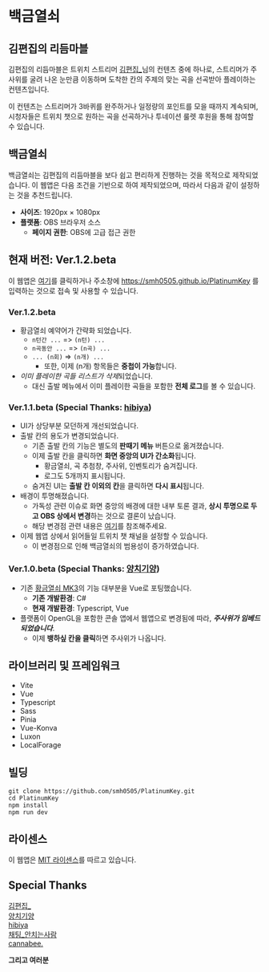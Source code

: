 # 백금열쇠

## 김편집의 리듬마블

김편집의 리듬마블은 트위치 스트리머 [김편집_](https://kimpyun.zip)님의 컨텐츠 중에 하나로,
스트리머가 주사위를 굴려 나온 눈만큼 이동하며 도착한 칸의 주제의 맞는 곡을 선곡받아 플레이하는 컨텐츠입니다.

이 컨텐츠는 스트리머가 3바퀴를 완주하거나 일정량의 포인트를 모을 때까지 계속되며,
시청자들은 트위치 챗으로 원하는 곡을 선곡하거나 투네이션 룰렛 후원을 통해 참여할 수 있습니다.

## 백금열쇠

백금열쇠는 김편집의 리듬마블을 보다 쉽고 편리하게 진행하는 것을 목적으로 제작되었습니다.
이 웹앱은 다음 조건을 기반으로 하여 제작되었으며, 따라서 다음과 같이 설정하는 것을 추천드립니다.

- **사이즈**: 1920px × 1080px
- **플랫폼**: OBS 브라우저 소스
  - **페이지 권한**: OBS에 고급 접근 권한

## 현재 버전: Ver.1.2.beta

이 웹앱은 [여기](https://smh0505.github.io/PlatinumKey)를 클릭하거나 주소창에 https://smh0505.github.io/PlatinumKey 를 입력하는 것으로 접속 및 사용할 수 있습니다.

### Ver.1.2.beta

- 황금열쇠 예약어가 간략화 되었습니다.
  - `n턴간 ...` => `(n턴) ...`
  - `n곡동안 ...` => `(n곡) ...`
  - `... (n회)` => `(n개) ...`
    - 또한, 이제 (n개) 항목들은 **중첩이 가능**합니다.
- *이미 플레이한 곡들 리스트가 삭제*되었습니다.
  - 대신 출발 메뉴에서 이미 플레이한 곡들을 포함한 **전체 로그**를 볼 수 있습니다.

### Ver.1.1.beta (Special Thanks: [hibiya](https://github.com/hibiyasleep))

- UI가 상당부분 모던하게 개선되었습니다. 
- 출발 칸의 용도가 변경되었습니다.
  - 기존 출발 칸의 기능은 별도의 **판때기 메뉴** 버튼으로 옮겨졌습니다.
  - 이제 출발 칸을 클릭하면 **화면 중앙의 UI가 간소화**됩니다.
    - 황금열쇠, 곡 추첨창, 주사위, 인벤토리가 숨겨집니다.
    - 로그도 5개까지 표시됩니다.
  - 숨겨진 UI는 **출발 칸 이외의 칸**을 클릭하면 **다시 표시**됩니다.
- 배경이 투명해졌습니다.
  - 가독성 관련 이슈로 화면 중앙의 배경에 대한 내부 토론 결과, **상시 투명으로 두고 OBS 상에서 변경**하는 것으로 결론이 났습니다.
  - 해당 변경점 관련 내용은 [여기](https://tgd.kr/s/arpa__/70645560)를 참조해주세요.
- 이제 웹앱 상에서 읽어들일 트위치 챗 채널을 설정할 수 있습니다.
  - 이 변경점으로 인해 백금열쇠의 범용성이 증가하였습니다.

### Ver.1.0.beta (Special Thanks: [양치기양](https://github.com/ShepherdingSheep))

- 기존 [황금열쇠 MK3](https://github.com/smh0505/GoldenKeyMK3)의 기능 대부분을 Vue로 포팅했습니다.
  - **기존 개발환경**: C#
  - **현재 개발환경**: Typescript, Vue
- 플랫폼이 OpenGL을 포함한 콘솔 앱에서 웹앱으로 변경됨에 따라, ***주사위가 임베드되었습니다***.
  - 이제 **뱅하싶 칸을 클릭**하면 주사위가 나옵니다.

## 라이브러리 및 프레임워크

- Vite
- Vue
- Typescript
- Sass
- Pinia
- Vue-Konva
- Luxon
- LocalForage

## 빌딩

```shell
git clone https://github.com/smh0505/PlatinumKey.git
cd PlatinumKey
npm install
npm run dev
```

## 라이센스

이 웹앱은 [MIT 라이센스](./LICENSE)를 따르고 있습니다.

## Special Thanks

[김편집_](https://kimpyun.zip)\
[양치기양](https://github.com/ShepherdingSheep)\
[hibiya](https://github.com/hibiyasleep)\
[채팅_안치는사람](https://github.com/orphues12)\
[cannabee.](https://youtube.com/@cannabee)

**그리고 여러분**
